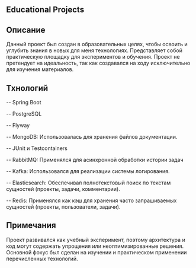 ## Educational Projects
## Описание
Данный проект был создан в образовательных целях, чтобы освоить и углубить знания в новых для меня технологиях. Представляет собой практическую площадку для экспериментов и обучения. Проект не претендует на идеальность, так как создавался на ходу исключительно для изучения материалов.

## Тхнологий
-- Spring Boot

-- PostgreSQL

-- Flyway

-- MongoDB: Использовалась для хранения файлов документации.

-- JUnit и Testcontainers

-- RabbitMQ: Применялся для асинхронной обработки истории задач

-- Kafka: Использовался для реализации системы логирования.

-- Elasticsearch: Обеспечивал полнотекстовый поиск по текстам сущностей (проекты, задачи, комментарии).

-- Redis: Применялся как кэш для хранения часто запрашиваемых сущностей (проекты, пользователи, задачи).

## Примечания
Проект развивался как учебный эксперимент, поэтому архитектура и код могут содержать упрощения или неоптимизированные решения. Основной фокус был сделан на изучении и практическом применении перечисленных технологий.
